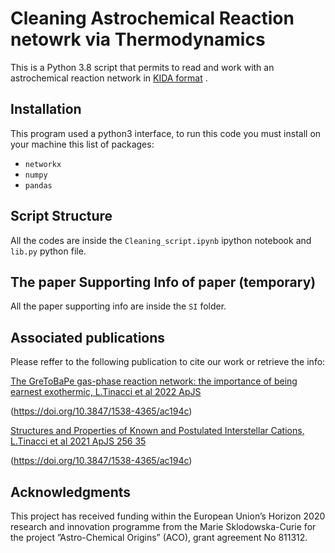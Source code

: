 # Cleaning Astrochemical Reaction netowrk via Thermodynamics  
This is a Python 3.8 script that permits to read and work with an astrochemical reaction network in [KIDA format](https://kida.astrochem-tools.org/) .

## Installation

This program used a python3 interface, to run this code you must install on your machine this list of packages:

* ```networkx```
* ```numpy```
* ```pandas```

## Script Structure
All the codes are inside the ```Cleaning_script.ipynb``` ipython notebook and ```lib.py``` python file.

## The paper Supporting Info of paper (temporary)
All the paper supporting info are inside the ```SI```  folder.


## Associated publications
Please reffer to the following publication to cite our work or retrieve the info:

[The GreToBaPe gas-phase reaction network: the importance of being earnest exothermic, L.Tinacci et al 2022 ApJS ](https://doi.org/10.3847/1538-4365/ac194c)

(https://doi.org/10.3847/1538-4365/ac194c)

[Structures and Properties of Known and Postulated Interstellar Cations, L.Tinacci et al 2021 ApJS 256 35](https://doi.org/10.3847/1538-4365/ac194c)

(https://doi.org/10.3847/1538-4365/ac194c)

## Acknowledgments
This project has received funding within the European Union’s Horizon 2020 research and innovation programme from the Marie Sklodowska-Curie for the project ”Astro-Chemical Origins” (ACO), grant agreement No 811312.
